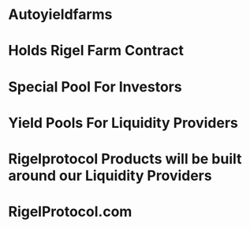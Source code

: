 # Autoyieldfarms
# Holds Rigel Farm Contract
# Special Pool For Investors
# Yield Pools For Liquidity Providers
# Rigelprotocol Products will be built around our Liquidity Providers
# RigelProtocol.com
